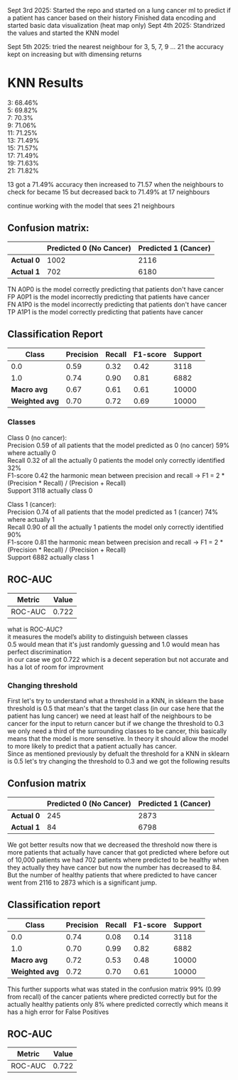 Sept 3rd 2025:
Started the repo and started on a lung cancer ml to predict if a patient has cancer based on their history
Finished data encoding and started basic data visualization (heat map only)
Sept 4th 2025:
Standrized the values and started the KNN model

Sept 5th 2025:
tried the nearest neighbour for 3, 5, 7, 9 ... 21 the accuracy kept on increasing but with dimensing returns

# KNN Results  

3: 68.46%  
5: 69.82%  
7: 70.3%  
9: 71.06%  
11: 71.25%  
13: 71.49%  
15: 71.57%  
17: 71.49%  
19: 71.63%  
21: 71.82%  

13 got a 71.49% accuracy then increased to 71.57 when the neighbours to check for became 15 but decreased back to 71.49% at 17 neighbours

continue working with the model that sees 21 neighbours
## Confusion matrix:

|              | Predicted 0 (No Cancer) | Predicted 1 (Cancer) |
| ------------ | ----------------------- | -------------------- |
| **Actual 0** | 1002                    | 2116                 |
| **Actual 1** | 702                     | 6180                 |


TN A0P0 is the model correctly predicting that patients don't have cancer       
FP A0P1 is the model incorrectly predicting that patients have cancer  
FN A1P0 is the model incorrectly predicting that patients don't have cancer  
TP A1P1 is the model correctly predicting that patients have cancer  

## Classification Report

| Class            | Precision | Recall | F1-score | Support |
| ---------------- | --------- | ------ | -------- | ------- |
| 0.0              | 0.59      | 0.32   | 0.42     | 3118    |
| 1.0              | 0.74      | 0.90   | 0.81     | 6882    |
| **Macro avg**    | 0.67      | 0.61   | 0.61     | 10000   |
| **Weighted avg** | 0.70      | 0.72   | 0.69     | 10000   |

### Classes 

Class 0 (no cancer):  
Precision 0.59 of all patients that the model predicted as 0 (no cancer) 59% where actually 0  
Recall 0.32 of all the actually 0 patients the model only correctly identified 32%  
F1-score 0.42 the harmonic mean between precision and recall -> F1 = 2 * (Precision * Recall) / (Precision + Recall)  
Support 3118 actually class 0  

Class 1 (cancer):  
Precision 0.74 of all patients that the model predicted as 1 (cancer) 74% where actually 1   
Recall 0.90 of all the actually 1 patients the model only correctly identified 90%  
F1-score 0.81 the harmonic mean between precision and recall -> F1 = 2 * (Precision * Recall) / (Precision + Recall)  
Support 6882 actually class 1


## ROC-AUC

| Metric  | Value |
| ------- | ----- |
| ROC-AUC | 0.722 |

what is ROC-AUC?  
it measures the model’s ability to distinguish between classes  
0.5 would mean that it's just randomly guessing and 1.0 would mean has perfect discrimination  
in our case we got 0.722 which is a decent seperation but not accurate and has a lot of room for improvment  


### Changing threshold

First let's try to understand what a threshold in a KNN, in sklearn the base threshold is 0.5 that mean's that the target class (in our case here that the patient has lung cancer) we need at least half of the neighbours to be cancer for the input to return cancer but if we change the threshold to 0.3 we only need a third of the surrounding classes to be cancer, this basically means that the model is more sensetive. In theory it should allow the model to more likely to predict that a patient actually has cancer.  
Since as mentioned previously by defualt the threshold for a KNN in sklearn is 0.5 let's try changing the threshold to 0.3 and we got the following results

## Confusion matrix

|              | Predicted 0 (No Cancer) | Predicted 1 (Cancer) |
| ------------ | ----------------------- | -------------------- |
| **Actual 0** | 245                     | 2873                 |
| **Actual 1** | 84                      | 6798                 |

We got better results now that we decreased the threshold now there is more patients that actually have cancer that got predicted where before out of 10,000 patients we had 702 patients where predicted to be healthy when they actually they have cancer but now the number has decreased to 84. But the number of healthy patients that where predicted to have cancer went from 2116 to 2873 which is a significant jump.

## Classification report

| Class            | Precision | Recall | F1-score | Support |
| ---------------- | --------- | ------ | -------- | ------- |
| 0.0              | 0.74      | 0.08   | 0.14     | 3118    |
| 1.0              | 0.70      | 0.99   | 0.82     | 6882    |
| **Macro avg**    | 0.72      | 0.53   | 0.48     | 10000   |
| **Weighted avg** | 0.72      | 0.70   | 0.61     | 10000   |

This further supports what was stated in the confusion matrix 99% (0.99 from recall) of the cancer patients where predicted correctly but for the actually healthy patients only 8% where predicted correctly which means it has a high error for False Positives

## ROC-AUC

| Metric  | Value |
| ------- | ----- |
| ROC-AUC | 0.722 |


